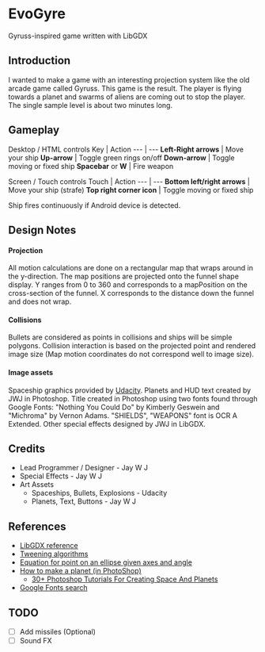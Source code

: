 # EvoGyre
Gyruss-inspired game written with LibGDX

## Introduction
I wanted to make a game with an interesting projection system like the old arcade
game called Gyruss. This game is the result. The player is flying towards a planet
and swarms of aliens are coming out to stop the player. The single sample level is
about two minutes long.

## Gameplay
Desktop / HTML controls
Key | Action
--- | ---
**Left-Right arrows** | Move your ship
**Up-arrow** | Toggle green rings on/off
**Down-arrow** | Toggle moving or fixed ship
**Spacebar** or **W** | Fire weapon

Screen / Touch controls
Touch | Action
--- | ---
**Bottom left/right arrows** | Move your ship (strafe)
**Top right corner icon** | Toggle moving or fixed ship

Ship fires continuously if Android device is detected.

## Design Notes

#### Projection
All motion calculations are done on a rectangular map that wraps around in the y-direction.
The map positions are projected onto the funnel shape display.
Y ranges from 0 to 360 and corresponds to a mapPosition on the cross-section of the funnel.
X corresponds to the distance down the funnel and does not wrap.

#### Collisions
Bullets are considered as points in collisions and ships will be simple polygons.
Collision interaction is based on the projected point and rendered image size
(Map motion coordinates do not correspond well to image size).

#### Image assets
Spaceship graphics provided by [Udacity](www.udacity.com). Planets and HUD
text created by JWJ in
Photoshop. Title created in Photoshop using two fonts found through Google
Fonts: "Nothing You Could Do" by Kimberly Geswein and "Michroma" by Vernon Adams.
"SHIELDS", "WEAPONS" font is OCR A Extended.
Other special effects designed by JWJ in LibGDX.


## Credits

- Lead Programmer / Designer - Jay W J
- Special Effects - Jay W J
- Art Assets
    - Spaceships, Bullets, Explosions - Udacity
    - Planets, Text, Buttons - Jay W J

## References
- [LibGDX reference](https://libgdx.badlogicgames.com/nightlies/docs/api/)
- [Tweening algorithms](http://gizma.com/easing/)
- [Equation for point on an ellipse given axes and angle](http://math.stackexchange.com/questions/432902/how-to-get-the-radius-of-an-ellipse-at-a-specific-angle-by-knowing-its-semi-majo)
- [How to make a planet (in PhotoShop)](http://www.solarvoyager.com/images/tutorials/planet_tutorial_large.jpg)
    - [30+ Photoshop Tutorials For Creating Space And Planets](http://naldzgraphics.net/tutorials/30-photoshop-tutorials-for-creating-space-and-planets/)
- [Google Fonts search](https://www.google.com/fonts)


## TODO
- [ ] Add missiles (Optional)
- [ ] Sound FX
